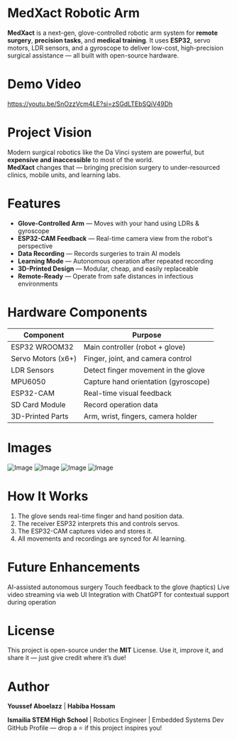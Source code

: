 # MedXact Robotic Arm 

**MedXact** is a next-gen, glove-controlled robotic arm system for **remote surgery**, **precision tasks**, and **medical training**. It uses **ESP32**, servo motors, LDR sensors, and a gyroscope to deliver low-cost, high-precision surgical assistance — all built with open-source hardware.

# Demo Video 
https://youtu.be/SnOzzVcm4LE?si=zSGdLTEbSQiV49Dh

#  Project Vision

Modern surgical robotics like the Da Vinci system are powerful, but **expensive and inaccessible** to most of the world.  
**MedXact** changes that — bringing precision surgery to under-resourced clinics, mobile units, and learning labs.

#  Features

-  **Glove-Controlled Arm** — Moves with your hand using LDRs & gyroscope  
-  **ESP32-CAM Feedback** — Real-time camera view from the robot's perspective  
-  **Data Recording** — Records surgeries to train AI models  
-  **Learning Mode** — Autonomous operation after repeated recording  
-  **3D-Printed Design** — Modular, cheap, and easily replaceable  
-  **Remote-Ready** — Operate from safe distances in infectious environments


#  Hardware Components

| Component           | Purpose                                |
|---------------------|----------------------------------------|
| ESP32 WROOM32       | Main controller (robot + glove)        |
| Servo Motors (x6+)  | Finger, joint, and camera control      |
| LDR Sensors         | Detect finger movement in the glove    |
| MPU6050             | Capture hand orientation (gyroscope)   |
| ESP32-CAM           | Real-time visual feedback              |
| SD Card Module      | Record operation data                  |
| 3D-Printed Parts    | Arm, wrist, fingers, camera holder     |


# Images

![Image](https://github.com/user-attachments/assets/f011b266-62e7-40a0-bd35-4975608539b3)
![Image](https://github.com/user-attachments/assets/5a329457-4e41-4d2a-bf62-f249c884efcd)
![Image](https://github.com/user-attachments/assets/1ce23f23-54c3-422e-b7b1-4c0dc42129ff)
![Image](https://github.com/user-attachments/assets/75b51df1-2422-490e-837c-7c02cf521c05)

# How It Works

1. The glove sends real-time finger and hand position data.
2.  The receiver ESP32 interprets this and controls servos.
3.  The ESP32-CAM captures video and stores it.
4.  All movements and recordings are synced for AI learning.

# Future Enhancements

AI-assisted autonomous surgery
Touch feedback to the glove (haptics)
Live video streaming via web UI
Integration with ChatGPT for contextual support during operation


# License
This project is open-source under the **MIT** License. 
Use it, improve it, and share it — just give credit where it’s due!


# Author
**Youssef Aboelazz** | **Habiba Hossam**

**Ismailia STEM High School**
| Robotics Engineer | Embedded Systems Dev
GitHub Profile — drop a ⭐ if this project inspires you!
